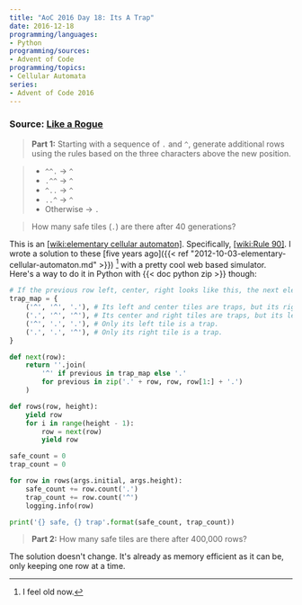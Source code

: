 ```yaml
---
title: "AoC 2016 Day 18: Its A Trap"
date: 2016-12-18
programming/languages:
- Python
programming/sources:
- Advent of Code
programming/topics:
- Cellular Automata
series:
- Advent of Code 2016
---
```

### Source: [Like a Rogue](http://adventofcode.com/2016/day/18)

> **Part 1:** Starting with a sequence of `.` and `^`, generate additional rows using the rules based on the three characters above the new position.

> - `^^.` -> `^`
> - `.^^` -> `^`
> - `^..` -> `^`
> - `..^` -> `^`
> - Otherwise -> `.`

> How many safe tiles (`.`) are there after 40 generations?

<!--more-->

This is an [[wiki:elementary cellular automaton]](). Specifically, [[wiki:Rule 90]](). I wrote a solution to these [five years ago]({{< ref "2012-10-03-elementary-cellular-automaton.md" >}}) [^whoa] with a pretty cool web based simulator. Here's a way to do it in Python with {{< doc python zip >}} though:

```python
# If the previous row left, center, right looks like this, the next element is a trap
trap_map = {
    ('^', '^', '.'), # Its left and center tiles are traps, but its right tile is not.
    ('.', '^', '^'), # Its center and right tiles are traps, but its left tile is not.
    ('^', '.', '.'), # Only its left tile is a trap.
    ('.', '.', '^'), # Only its right tile is a trap.
}

def next(row):
    return ''.join(
        '^' if previous in trap_map else '.'
        for previous in zip('.' + row, row, row[1:] + '.')
    )

def rows(row, height):
    yield row
    for i in range(height - 1):
        row = next(row)
        yield row

safe_count = 0
trap_count = 0

for row in rows(args.initial, args.height):
    safe_count += row.count('.')
    trap_count += row.count('^')
    logging.info(row)

print('{} safe, {} trap'.format(safe_count, trap_count))
```

> **Part 2:** How many safe tiles are there after 400,000 rows?

The solution doesn't change. It's already as memory efficient as it can be, only keeping one row at a time.

[^whoa]: I feel old now.
